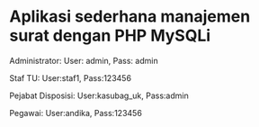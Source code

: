 # Aplikasi sederhana manajemen surat dengan PHP MySQLi

Administrator:
User: admin, Pass: admin

Staf TU:
User:staf1, Pass:123456

Pejabat Disposisi:
User:kasubag_uk, Pass:admin

Pegawai:
User:andika, Pass:123456
